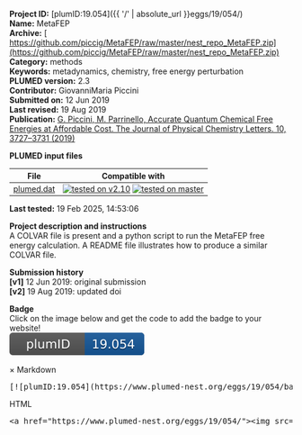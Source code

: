 **Project ID:** [plumID:19.054]({{ '/' | absolute_url }}eggs/19/054/)  
**Name:**  MetaFEP  
**Archive:** [ https://github.com/piccig/MetaFEP/raw/master/nest_repo_MetaFEP.zip](https://github.com/piccig/MetaFEP/raw/master/nest_repo_MetaFEP.zip)  
**Category:**  methods  
**Keywords:**  metadynamics, chemistry, free energy perturbation  
**PLUMED version:**  2.3  
**Contributor:**  GiovanniMaria Piccini  
**Submitted on:** 12 Jun 2019  
**Last revised:** 19 Aug 2019  
**Publication:** [G. Piccini, M. Parrinello, Accurate Quantum Chemical Free Energies at Affordable Cost. The Journal of Physical Chemistry Letters. 10, 3727–3731 (2019)](http://dx.doi.org/10.1021/acs.jpclett.9b01301)  
  
**PLUMED input files**  
  
| File     | Compatible with |  
|:--------:|:--------:|  
| [plumed.dat](./data/plumed.dat.md) |  [![tested on v2.10](https://img.shields.io/badge/v2.10-passing-green.svg)](data/plumed.dat.plumed.stderr) [![tested on master](https://img.shields.io/badge/master-passing-green.svg)](data/plumed.dat.plumed_master.stderr) |  
  
**Last tested:**  19 Feb 2025, 14:53:06
  
**Project description and instructions**  
A COLVAR file is present and a python script to run the MetaFEP free energy calculation. A README file illustrates how to produce a similar COLVAR file.

  
**Submission history**  
**[v1]** 12 Jun 2019: original submission  
**[v2]** 19 Aug 2019: updated doi  
  
**Badge**  
Click on the image below and get the code to add the badge to your website!  
<img src="./badge.svg" alt="plumeDnest:19.054" id="myBtn" class="badge">
<div id="myModal" class="modal">
  <div class="modal-content">
    <span class="close">&times;</span>
    Markdown<pre>[![plumID:19.054](https://www.plumed-nest.org/eggs/19/054/badge.svg)](https://www.plumed-nest.org/eggs/19/054/)</pre>
    HTML<pre>&lt;a href="https://www.plumed-nest.org/eggs/19/054/"&gt;&lt;img src="https://www.plumed-nest.org/eggs/19/054/badge.svg" alt="plumID:19.054"&gt;&lt;/a&gt;</pre>
  </div>
</div>
